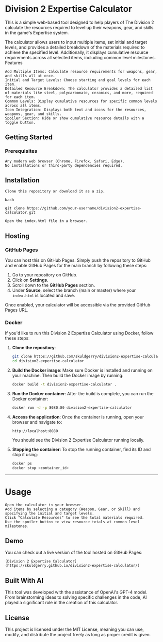 # Division 2 Expertise Calculator

This is a simple web-based tool designed to help players of The Division 2 calculate the resources required to level up their weapons, gear, and skills in the game's Expertise system.

The calculator allows users to input multiple items, set initial and target levels, and provides a detailed breakdown of the materials required to achieve the specified level. Additionally, it displays cumulative resource requirements across all selected items, including common level milestones.
Features

    Add Multiple Items: Calculate resource requirements for weapons, gear, and skills all at once.
    Initial and Target Levels: Choose starting and goal levels for each item.
    Detailed Resource Breakdown: The calculator provides a detailed list of materials like steel, polycarbonate, ceramics, and more, required for each item.
    Common Levels: Display cumulative resources for specific common levels across all items.
    Icon Integration: Displays both text and icons for the resources, weapons, gear, and skills.
    Spoiler Section: Hide or show cumulative resource details with a toggle button.

## Getting Started
### Prerequisites

    Any modern web browser (Chrome, Firefox, Safari, Edge).
    No installations or third-party dependencies required.

## Installation

    Clone this repository or download it as a zip.

    bash

    git clone https://github.com/your-username/division2-expertise-calculator.git

    Open the index.html file in a browser.

## Hosting

### GitHub Pages

You can host this on GitHub Pages. Simply push the repository to GitHub and enable GitHub Pages for the main branch by following these steps:

1. Go to your repository on GitHub.
2. Click on **Settings**.
3. Scroll down to the **GitHub Pages** section.
4. Under **Source**, select the branch (main or master) where your `index.html` is located and save.

Once enabled, your calculator will be accessible via the provided GitHub Pages URL.

### Docker

If you'd like to run this Division 2 Expertise Calculator using Docker, follow these steps:

1. **Clone the repository**:
    ```bash
    git clone https://github.com/skuldgerry/division2-expertise-calculator.git
    cd division2-expertise-calculator
    ```

2. **Build the Docker image**:
    Make sure Docker is installed and running on your machine. Then build the Docker image by running:
    ```bash
    docker build -t division2-expertise-calculator .
    ```

3. **Run the Docker container**:
    After the build is complete, you can run the Docker container:
    ```bash
    docker run -d -p 8080:80 division2-expertise-calculator
    ```

4. **Access the application**:
    Once the container is running, open your browser and navigate to:
    ```
    http://localhost:8080
    ```
    You should see the Division 2 Expertise Calculator running locally.

5. **Stopping the container**:
    To stop the running container, find its ID and stop it using:
    ```bash
    docker ps
    docker stop <container_id>
    ```

---


# Usage

    Open the calculator in your browser.
    Add items by selecting a category (Weapon, Gear, or Skill) and specifying the initial and target levels.
    Click "Calculate Resources" to see the total materials required.
    Use the spoiler button to view resource totals at common level milestones.

## Demo

You can check out a live version of the tool hosted on GitHub Pages:

    [Division 2 Expertise Calculator](https://skuldgerry.github.io/division2-expertise-calculator/)

## Built With AI

This tool was developed with the assistance of OpenAI's GPT-4 model. From brainstorming ideas to solving specific challenges in the code, AI played a significant role in the creation of this calculator.

## License

This project is licensed under the MIT License, meaning you can use, modify, and distribute the project freely as long as proper credit is given.
